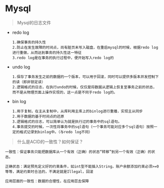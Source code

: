 # Mysql

> Mysql的日志文件

- redo log

  ```
  1.确保事务的持久性
  2.防止在发生故障的时间点，尚有脏页未写入磁盘，在重启mysql的时候，根据redo log进行重做，从而达到事务的持久性这一特征
  3.redo log是在事务的执行过程中，便开始写入redo log的
  ```

- undo log

  ```
  1.保存了事务发生之前的数据的一个版本，可以用于回滚，同时可以提供多版本并发控制下的读（即非锁定读）
  2.逻辑格式的日志，在执行undo的时候，仅仅是将数据从逻辑上恢复至事务之前的状态，而不是从物理页面上操作实现的，这一点是不同于redo log的。
  ```

- bin log

  ```
  1.用于复制，在主从复制中，从库利用主库上的binlog进行重播，实现主从同步
  2.用于数据的基于时间点的还原
  3.逻辑格式的日志，可以简单认为就是执行过的事务中的sql语句。
  4.事务提交的时候，一次性将事务中的sql语句（一个事务可能对应多个sql语句）按照一定的格式记录到binlog中。（与redo log不同）
  ```

> 什么是ACID的一致性？如何保证？

```
一致性：保证事务只能把数据库从一个有效（正确）的状态“转移”到另一个有效（正确）的状态。

正确状态：满足预先定义好的约束条件，如int型不能插入String，账户余额添加约束必须>=0等等，满足约束时合法的，不满足就是Illegal，回滚

应用层面的一致性：数据的合理性，在应用层去保障
```



